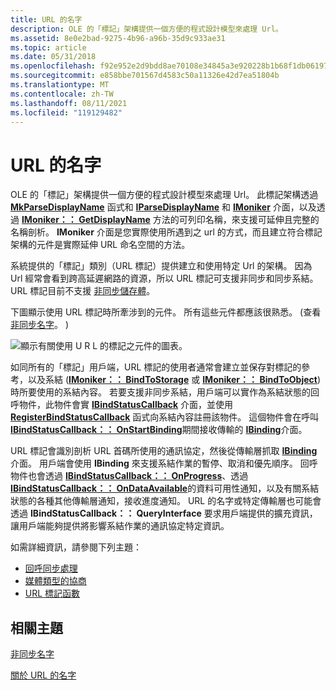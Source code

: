 ```yaml
---
title: URL 的名字
description: OLE 的「標記」架構提供一個方便的程式設計模型來處理 Url。
ms.assetid: 8e0e2bad-9275-4b96-a96b-35d9c933ae31
ms.topic: article
ms.date: 05/31/2018
ms.openlocfilehash: f92e952e2d9bdd8ae70108e34845a3e920228b1b68f1db061977dff36e942254
ms.sourcegitcommit: e858bbe701567d4583c50a11326e42d7ea51804b
ms.translationtype: MT
ms.contentlocale: zh-TW
ms.lasthandoff: 08/11/2021
ms.locfileid: "119129482"
---
```

# <a name="url-monikers"></a>URL 的名字

OLE 的「標記」架構提供一個方便的程式設計模型來處理 Url。 此標記架構透過 [**MkParseDisplayName**](/windows/desktop/api/Objbase/nf-objbase-mkparsedisplayname) 函式和 [**IParseDisplayName**](/windows/desktop/api/OleIdl/nn-oleidl-iparsedisplayname) 和 [**IMoniker**](/windows/desktop/api/ObjIdl/nn-objidl-imoniker) 介面，以及透過 [**IMoniker：： GetDisplayName**](/windows/desktop/api/ObjIdl/nf-objidl-imoniker-getdisplayname) 方法的可列印名稱，來支援可延伸且完整的名稱剖析。 **IMoniker** 介面是您實際使用所遇到之 url 的方式，而且建立符合標記架構的元件是實際延伸 URL 命名空間的方法。

系統提供的「標記」類別（URL 標記）提供建立和使用特定 Url 的架構。 因為 Url 經常會看到跨高延遲網路的資源，所以 URL 標記可支援非同步和同步系結。 URL 標記目前不支援 [非同步儲存體](/windows/desktop/Stg/asynchronous-storage)。

下圖顯示使用 URL 標記時所牽涉到的元件。 所有這些元件都應該很熟悉。  (查看 [非同步名字](asynchronous-monikers.md)。 ) 

![顯示有關使用 U R L 的標記之元件的圖表。](images/bb10975a-9cb5-418e-872e-1e1add0b58ed.png)

如同所有的「標記」用戶端，URL 標記的使用者通常會建立並保存對標記的參考，以及系結 ([**IMoniker：： BindToStorage**](/windows/desktop/api/ObjIdl/nf-objidl-imoniker-bindtostorage) 或 [**IMoniker：： BindToObject**](/windows/desktop/api/ObjIdl/nf-objidl-imoniker-bindtoobject)) 時所要使用的系結內容。 若要支援非同步系結，用戶端可以實作為系結狀態的回呼物件，此物件會實 [**IBindStatusCallback**](/previous-versions/windows/internet-explorer/ie-developer/platform-apis/ms775060(v=vs.85)) 介面，並使用 [**RegisterBindStatusCallback**](/previous-versions/windows/internet-explorer/ie-developer/platform-apis/ms775115(v=vs.85)) 函式向系結內容註冊該物件。 這個物件會在呼叫 [**IBindStatusCallback：： OnStartBinding**](/previous-versions/windows/internet-explorer/ie-developer/platform-apis/ms775065(v=vs.85))期間接收傳輸的 [**IBinding**](/previous-versions/windows/internet-explorer/ie-developer/platform-apis/ms775071(v=vs.85))介面。

URL 標記會識別剖析 URL 首碼所使用的通訊協定，然後從傳輸層抓取 [**IBinding**](/previous-versions/windows/internet-explorer/ie-developer/platform-apis/ms775071(v=vs.85)) 介面。 用戶端會使用 **IBinding** 來支援系結作業的暫停、取消和優先順序。 回呼物件也會透過 [**IBindStatusCallback：： OnProgress**](/previous-versions/windows/internet-explorer/ie-developer/platform-apis/ms775064(v=vs.85))、透過 [**IBindStatusCallback：： OnDataAvailable**](/previous-versions/windows/internet-explorer/ie-developer/platform-apis/ms775061(v=vs.85))的資料可用性通知，以及有關系結狀態的各種其他傳輸層通知，接收進度通知。 URL 的名字或特定傳輸層也可能會透過 **IBindStatusCallback：： QueryInterface** 要求用戶端提供的擴充資訊，讓用戶端能夠提供將影響系結作業的通訊協定特定資訊。

如需詳細資訊，請參閱下列主題：

-   [回呼同步處理](callback-synchronization.md)
-   [媒體類型的協商](media-type-negotiation.md)
-   [URL 標記函數](url-moniker-api-functions.md)

## <a name="related-topics"></a>相關主題

<dl> <dt>

[非同步名字](asynchronous-monikers.md)
</dt> <dt>

[關於 URL 的名字](/previous-versions/windows/internet-explorer/ie-developer/platform-apis/ms775149(v=vs.85))
</dt> </dl>

 

 